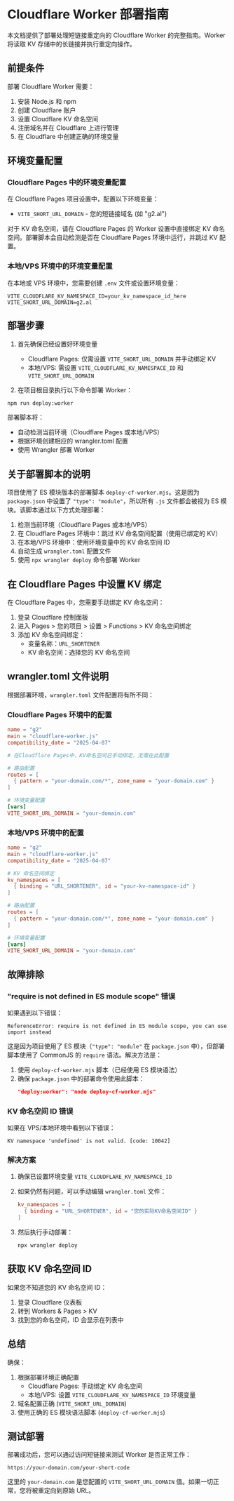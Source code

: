 # Cloudflare Worker 部署指南

本文档提供了部署处理短链接重定向的 Cloudflare Worker 的完整指南。Worker 将读取 KV 存储中的长链接并执行重定向操作。

## 前提条件

部署 Cloudflare Worker 需要：

1. 安装 Node.js 和 npm
2. 创建 Cloudflare 账户
3. 设置 Cloudflare KV 命名空间
4. 注册域名并在 Cloudflare 上进行管理
5. 在 Cloudflare 中创建正确的环境变量

## 环境变量配置

### Cloudflare Pages 中的环境变量配置

在 Cloudflare Pages 项目设置中，配置以下环境变量：

- `VITE_SHORT_URL_DOMAIN` - 您的短链接域名 (如 "g2.al")

对于 KV 命名空间，请在 Cloudflare Pages 的 Worker 设置中直接绑定 KV 命名空间。部署脚本会自动检测是否在 Cloudflare Pages 环境中运行，并跳过 KV 配置。

### 本地/VPS 环境中的环境变量配置

在本地或 VPS 环境中，您需要创建 `.env` 文件或设置环境变量：

```
VITE_CLOUDFLARE_KV_NAMESPACE_ID=your_kv_namespace_id_here
VITE_SHORT_URL_DOMAIN=g2.al
```

## 部署步骤

1. 首先确保已经设置好环境变量
   - Cloudflare Pages: 仅需设置 `VITE_SHORT_URL_DOMAIN` 并手动绑定 KV
   - 本地/VPS: 需设置 `VITE_CLOUDFLARE_KV_NAMESPACE_ID` 和 `VITE_SHORT_URL_DOMAIN`

2. 在项目根目录执行以下命令部署 Worker：

```bash
npm run deploy:worker
```

部署脚本将：
- 自动检测当前环境（Cloudflare Pages 或本地/VPS）
- 根据环境创建相应的 wrangler.toml 配置
- 使用 Wrangler 部署 Worker

## 关于部署脚本的说明

项目使用了 ES 模块版本的部署脚本 `deploy-cf-worker.mjs`。这是因为 `package.json` 中设置了 `"type": "module"`，所以所有 `.js` 文件都会被视为 ES 模块。该脚本通过以下方式处理部署：

1. 检测当前环境（Cloudflare Pages 或本地/VPS）
2. 在 Cloudflare Pages 环境中：跳过 KV 命名空间配置（使用已绑定的 KV）
3. 在本地/VPS 环境中：使用环境变量中的 KV 命名空间 ID
4. 自动生成 `wrangler.toml` 配置文件
5. 使用 `npx wrangler deploy` 命令部署 Worker

## 在 Cloudflare Pages 中设置 KV 绑定

在 Cloudflare Pages 中，您需要手动绑定 KV 命名空间：

1. 登录 Cloudflare 控制面板
2. 进入 Pages > 您的项目 > 设置 > Functions > KV 命名空间绑定
3. 添加 KV 命名空间绑定：
   - 变量名称：`URL_SHORTENER`
   - KV 命名空间：选择您的 KV 命名空间

## wrangler.toml 文件说明

根据部署环境，`wrangler.toml` 文件配置将有所不同：

### Cloudflare Pages 环境中的配置

```toml
name = "g2"
main = "cloudflare-worker.js"
compatibility_date = "2025-04-07"

# 在Cloudflare Pages中，KV命名空间已手动绑定，无需在此配置

# 路由配置
routes = [
  { pattern = "your-domain.com/*", zone_name = "your-domain.com" }
]

# 环境变量配置
[vars]
VITE_SHORT_URL_DOMAIN = "your-domain.com"
```

### 本地/VPS 环境中的配置

```toml
name = "g2"
main = "cloudflare-worker.js"
compatibility_date = "2025-04-07"

# KV 命名空间绑定
kv_namespaces = [
  { binding = "URL_SHORTENER", id = "your-kv-namespace-id" }
]

# 路由配置
routes = [
  { pattern = "your-domain.com/*", zone_name = "your-domain.com" }
]

# 环境变量配置
[vars]
VITE_SHORT_URL_DOMAIN = "your-domain.com"
```

## 故障排除

### "require is not defined in ES module scope" 错误

如果遇到以下错误：

```
ReferenceError: require is not defined in ES module scope, you can use import instead
```

这是因为项目使用了 ES 模块（`"type": "module"` 在 `package.json` 中），但部署脚本使用了 CommonJS 的 `require` 语法。解决方法是：

1. 使用 `deploy-cf-worker.mjs` 脚本（已经使用 ES 模块语法）
2. 确保 `package.json` 中的部署命令使用此脚本：
   ```json
   "deploy:worker": "node deploy-cf-worker.mjs"
   ```

### KV 命名空间 ID 错误

如果在 VPS/本地环境中看到以下错误：

```
KV namespace 'undefined' is not valid. [code: 10042]
```

### 解决方案

1. 确保已设置环境变量 `VITE_CLOUDFLARE_KV_NAMESPACE_ID`

2. 如果仍然有问题，可以手动编辑 `wrangler.toml` 文件：
   ```toml
   kv_namespaces = [
     { binding = "URL_SHORTENER", id = "您的实际KV命名空间ID" }
   ]
   ```

3. 然后执行手动部署：
   ```bash
   npx wrangler deploy
   ```

## 获取 KV 命名空间 ID

如果您不知道您的 KV 命名空间 ID：

1. 登录 Cloudflare 仪表板
2. 转到 Workers & Pages > KV
3. 找到您的命名空间，ID 会显示在列表中

## 总结

确保：

1. 根据部署环境正确配置
   - Cloudflare Pages: 手动绑定 KV 命名空间
   - 本地/VPS: 设置 `VITE_CLOUDFLARE_KV_NAMESPACE_ID` 环境变量
2. 域名配置正确 (`VITE_SHORT_URL_DOMAIN`)
3. 使用正确的 ES 模块语法脚本 (`deploy-cf-worker.mjs`)

## 测试部署

部署成功后，您可以通过访问短链接来测试 Worker 是否正常工作：

```
https://your-domain.com/your-short-code
```

这里的 `your-domain.com` 是您配置的 `VITE_SHORT_URL_DOMAIN` 值。如果一切正常，您将被重定向到原始 URL。 